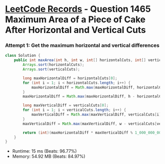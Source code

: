 # [LeetCode Records](../../README.md) - Question 1465 Maximum Area of a Piece of Cake After Horizontal and Vertical Cuts

### Attempt 1: Get the maximum horizontal and vertical differences
```java
class Solution {
    public int maxArea(int h, int w, int[] horizontalCuts, int[] verticalCuts) {
        Arrays.sort(horizontalCuts);
        Arrays.sort(verticalCuts);

        long maxHorizontalDiff = horizontalCuts[0];
        for (int i = 1; i < horizontalCuts.length; i++) {
            maxHorizontalDiff = Math.max(maxHorizontalDiff, horizontalCuts[i] - horizontalCuts[i - 1]);
        }
        maxHorizontalDiff = Math.max(maxHorizontalDiff, h - horizontalCuts[horizontalCuts.length - 1]);

        long maxVerticalDiff = verticalCuts[0];
        for (int i = 1; i < verticalCuts.length; i++) {
            maxVerticalDiff = Math.max(maxVerticalDiff, verticalCuts[i] - verticalCuts[i - 1]);
        }
        maxVerticalDiff = Math.max(maxVerticalDiff, w - verticalCuts[verticalCuts.length - 1]);

        return (int)(maxHorizontalDiff * maxVerticalDiff % 1_000_000_007L);
    }
}
```
- Runtime: 15 ms (Beats: 96.77%)
- Memory: 54.92 MB (Beats: 84.97%)

<br>
